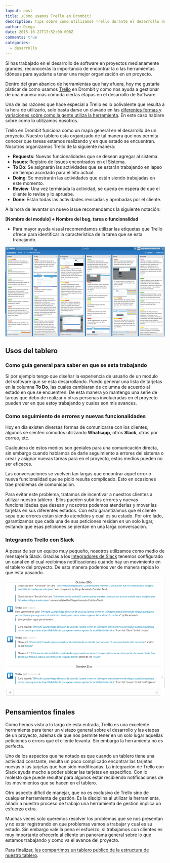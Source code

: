 ```yaml
---
layout: post
title: ¿Cómo usamos Trello en Drombit?
description: Tips sobre como utilizamos Trello durante el desarrollo de software en Drombit.
author: Diego
date: 2015-10-22T17:52:00.000Z
comments: true
categories:
  - desarrollo
---
```


Si has trabajado en el&nbsp;desarrollo de software en proyectos medianamente grandes, reconocer&aacute;s la importancia de encontrar la o las herramientas id&oacute;neas para ayudarte a tener una mejor organizaci&oacute;n en&nbsp;un proyecto.

Dentro del gran abanico de herramientas que hay afuera, hoy me gustar&iacute;a platicar de como usamos [Trello](http://www.trello.com) en Drombit y como nos ayuda a gestionar de una manera m&aacute;s c&oacute;moda ciertas etapas en el desarrollo de Software.

Una de las razones que hace especial a Trello es lo polivalente que resulta a la hora de utilizarlo, solo basta darse un clavado en las [diferentes formas y variaciones sobre como la gente utiliza la herramienta](https://trello.com/inspiration). En este caso hablare sobre como lo utilizamos nosotros.&nbsp;

Trello en Drombit funciona como un mapa general en el desarrollo de un proyecto. Nuestro tablero esta organizado de tal manera que nos permita conocer que tareas estamos realizando y en que estado se encuentran. Nosotros organizamos Trello de la siguiente manera:

* **Requests**:&nbsp;Nuevas funcionalidades que se desean agregar al sistema.
* **Issues**:&nbsp;Registro de Issues encontrados en el Sistema.
* **To Do**:&nbsp;Se asignar&aacute;n las actividades que se estar&aacute;n trabajando en lapso de tiempo acordado para el hito actual.
* **Doing**:&nbsp;Se mostrar&aacute;n las actividades que est&aacute;n siendo trabajadas en este momento.
* **Review**:&nbsp;Una vez terminada la actividad, se queda en espera de que el cliente lo revise y lo apruebe.
* **Done**:&nbsp;Est&aacute;n todas las actividades revisadas y aprobadas por el cliente.


A la hora de levantar un nuevo issue recomendamos la siguiente notaci&oacute;n:

**[Nombre del modulo]&nbsp;+ Nombre del bug, tarea o funcionalidad**

* Para mayor ayuda visual recomendamos utilizar&nbsp;las etiquetas que Trello ofrece para identificar la caracter&iacute;stica de la tarea que se esta trabajando.​


![Nuestro tablero de Trello en Drombit](/uploads/versions/captura-de-pantalla-2015-10-22-a-las-6.29.51-p.m.---x----1686-950x---.png)

## Usos del tablero

### Como gu&iacute;a general para saber en que se esta trabajando

Si por ejemplo tengo que dise&ntilde;ar la experiencia de usuario de un modulo del software que se esta desarrollando. Puedo generar una lista de tarjetas en la columna&nbsp;**To Do**, las cuales cambiaran de columna de acuerdo al estado en que se encuentren. De esta manera yo mantengo una serie de tareas que debo de realizar y otras personas involucradas en el proyecto pueden ver en que estoy trabajando y cuales son mis avances.&nbsp;

### Como seguimiento de errores y nuevas funcionalidades

Hoy en d&iacute;a existen diversas formas de comunicarse con los clientes, algunos se sienten c&oacute;modos utilizando **Whatsapp**, otros **Slack**, otros por correo, etc.

Cualquiera de estos medios son geniales para una comunicaci&oacute;n directa, sin embargo cuando hablamos de darle seguimiento a errores del sistema o crear y asignar nuevas tareas para en el proyecto,&nbsp;estos medios pueden no ser eficaces.

Las conversaciones se vuelven tan largas que encontrar aquel error o nueva funcionalidad que se pidi&oacute; resulta complicado.&nbsp;Esto en ocasiones trae problemas de comunicaci&oacute;n.

Para evitar este problema, tratamos de incentivar a nuestros clientes a utilizar&nbsp;nuestro tablero. &nbsp;Ellos pueden subir los errores y nuevas funcionalidades que desean y nosotros podemos atenderlas y mover las tarjetas en sus diferentes estados. Con esto garantizamos que el cliente sepa que errores est&aacute;n siendo atendidos y cual es su estado.&nbsp;Por otro lado, garantizamos que cada una de sus peticiones residan en un solo lugar, evitando que esas peticiones se pierdan en una larga conversaci&oacute;n.

### Integrando Trello con Slack&nbsp;

A pesar de ser un equipo muy peque&ntilde;o, nosotros utilizamos como medio de mensajer&iacute;a Slack. Gracias a los [Integradores de Slack](https://slack.com/integrations)&nbsp;tenemos configurado un canal en el cual recibimos notificaciones cuando hay un movimiento en el tablero del proyecto. De esta manera podemos ver de manera r&aacute;pida lo que esta pasando.

![Trello enviando notificaciones a Slack](/uploads/versions/captura-de-pantalla-2015-10-23-a-las-9.55.23-a.m.---x----956-710x---.png)

## Pensamientos finales

Como hemos visto a lo largo de esta entrada, Trello es una excelente herramienta para tener un vistazo general sobre el desarrollo y las etapas de un proyecto, ademas de que nos permite tener en un solo lugar aquellas peticiones o errors que el cliente levanta. Sin embargo la herramienta no es perfecta.

Uno de los aspectos que he notado es que cuando un tablero tiene una actividad constante, resulta un poco complicado encontrar las tarjetas nuevas o las tarjetas que han sido modificadas. La integraci&oacute;n de Trello con Slack ayuda mucho a poder ubicar las tarjetas en especifico.&nbsp;Con lo molesto que puede resultar para algunos estar recibiendo notificaciones de los movimientos que se hacen en el tablero.

Otro aspecto dif&iacute;cil de manejar, que no es exclusivo de Trello sino de cualquier herramienta de gesti&oacute;n. Es la disciplina al utilizar la herramienta, a&ntilde;adir a nuestro proceso de trabajo una herramienta de gesti&oacute;n implica un esfuerzo extra.

Muchas veces solo queremos resolver los problemas que se nos presentan y no estar registrando en que problemas vamos a trabajar y cual es su estado. Sin embargo vale la pena el esfuerzo, si trabajamos con clientes es muy importante ofrecerle al cliente un panorama general sobre lo que estamos trabajando y como va el avance del proyecto.

Para finalizar, [les compartimos un tablero publico de la estructura de nuestro tablero](https://trello.com/b/W7EdFxtq).